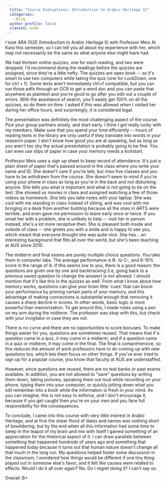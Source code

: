 ```yaml
---
  title: "Course Evaluations: Introduction to Arabic Heritage II"
  categories:
    -Blog
  author_profile: false 
  classes: wide
---
```

I took ARA 102E (Introduction to Arabic Heritage II) with Professor Meis Al Kaisi this semester, so I can tell you all about my experience with her, which may not necessarily be the same as what anyone else might have had.

We had thirteen online quizzes, one for each reading, and two were dropped. I'd recommend doing the readings before the quizzes are assigned, since they're a little hefty. The quizzes are open book -- so it's smart to use two computers while taking the quiz (one for LockDown, one for ctrl + f). Some texts aren't immediately ctrl+f compatible, but you can run those pdfs through an OCR to get a word doc and you can paste that anywhere as plaintext and you're good to go after you edit out a couple of errors. With the assistance of search, you'll easily get 100% on all the quizzes, so do them on time. I asked if this was allowed when I visited her during her office hours, and surprisingly, it is considered legal.

The presentation was definitely the most challenging aspect of the course. Pick your group partners wisely, and start early. I think I got really lucky with my members. Make sure that you spend your time efficiently -- hours of reading texts in the library are only useful if they translate into words in your research paper. I don't know how good you are at speaking, but as long as you aren't too shy the actual presentation is probably going to be fine. You can even use slips of paper in case your memory needs a kickstart.

Professor Meis uses a sign up sheet to keep record of attendance. It's just a plain sheet of paper that's passed around in the class where you write your name and ID. She doesn't care if you're late, but miss five classes and you have to be withdrawn from the course. She doesn't seem to mind if you're using your phone in class as long as you're in the back and not disturbing anyone. She tells you what is important and what is not going to be on the test. She showed us movies in class and assigned watching a few of those videos as homework. She lets you take notes with your laptop. She was cool with me standing in class instead of sitting, and was cool with me bringing in a desk from another building because all the ones in ARTS were terrible, and even gave me permission to leave early once or twice. If you email her with a problem, she is unlikely to help -- visit her in person instead, she's a lot more receptive then. She is pleasant both inside and outside of class -- she greets you with a smile and is happy to see you, which meant that everyone thought she was quite nice. She has... an interesting background that flits all over the world, but she's been teaching at AUS since 2010.

The midterm and final exams are purely multiple choice questions. You take them in computer labs. The average performance is B- to C-, and 6-10% score in the range of A. If this seems low to you, there is a good reason: the questions are given one by one and backtracking (i.e, going back to a previous saved question to change the answer) is not allowed. I should mention that it's like this in the quizzes as well. From what I know about how memory works, questions can give your brain little 'cues' that can boost your performance by priming certain parts of your memory, and this advantage of making connections is substantial enough that removing it causes a sharp decline in scores. In other words, basic logic is more powerful than memorization. To get around this, I made notes using a pen on my arm during the midterm. The professor was okay with this, but check with your invigilator in case they are not.

There is no curve and there are no opportunities to score bonuses. To make things easier for you, questions are sometimes reused. That means that if a question came in a quiz, it may come in a midterm, and if a question came in a quiz or midterm, it may come in the final. The final is comprehensive, so this reduces the amount of work professors have to do coming up with new questions too, which lets them focus on other things. If you've ever tried to sign up for a popular course, you know that faculty at AUS are understaffed. 

However, since questions are reused, there are no test banks or past exams available. In addition, you are not allowed to "save" questions by writing them down, taking pictures, speaking them out loud while recording on your phone, typing them into your computer, or quickly jotting down what you still remember into a book while the information is fresh in your mind. As you can imagine, this is not easy to enforce, and I don't encourage it, because if you get caught then you're on your own and you face full responsibility for the consequences. 

To conclude, I came into this course with very little interest in Arabic Heritage, and at first the sheer flood of dates and names was nothing short of bewildering, but by the end when all this information had some time to steep in the teapot of my brain and mix with itself I gained something of an appreciation for the Historical aspect of it. I can draw parallels between something that happened hundreds of years ago and something that happened today because it turns out that human nature doesn't change all that much in the long run. My questions helped foster some discussion in the classroom, I wondered how things would be different if one tiny thing played out in someone else's favor, and it felt like causes were related to effects. Would I do it all over again? No. Do I regret doing it? I can't say so. 

Overall: B+
